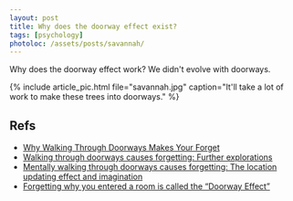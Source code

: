```yaml
---
layout: post
title: Why does the doorway effect exist?
tags: [psychology]
photoloc: /assets/posts/savannah/
---
```


Why does the doorway effect work? We didn't evolve with doorways.

{% include article_pic.html
   file="savannah.jpg"
   caption="It'll take a lot of work to make these trees into doorways."
%}


## Refs
- [Why Walking Through Doorways Makes Your Forget](https://www.scientificamerican.com/article/why-walking-through-doorway-makes-you-forget/)
- [Walking through doorways causes forgetting: Further explorations](https://pubmed.ncbi.nlm.nih.gov/21563019/)
- [Mentally walking through doorways causes forgetting: The location updating effect and imagination](https://pubmed.ncbi.nlm.nih.gov/25412111/)
- [Forgetting why you entered a room is called the “Doorway Effect”](https://www.bbc.com/future/article/20160307-why-does-walking-through-doorways-make-us-forget)
